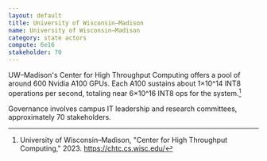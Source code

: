 ```yaml
---
layout: default
title: University of Wisconsin–Madison
name: University of Wisconsin–Madison
category: state actors
compute: 6e16
stakeholder: 70
---
```


UW–Madison's Center for High Throughput Computing offers a pool of
around 600 Nvidia A100 GPUs. Each A100 sustains about
1×10^14 INT8 operations per second, totaling near 6×10^16 INT8 ops for
the system.[^1]

Governance involves campus IT leadership and research committees,
approximately 70 stakeholders.

[^1]: University of Wisconsin–Madison, "Center for High Throughput
Computing," 2023. <https://chtc.cs.wisc.edu/>
